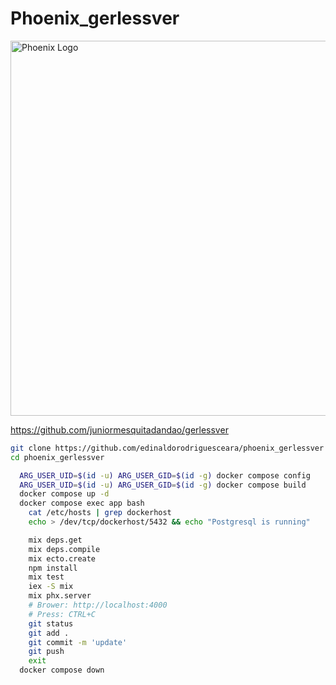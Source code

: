 

# Phoenix_gerlessver

<img src="https://blixtdev.com/content/images/size/w2000/2023/02/1WvDl2WlPs7cR8TTBvrjpyw.png" alt="Phoenix Logo" width="600"/>




https://github.com/juniormesquitadandao/gerlessver

```bash
git clone https://github.com/edinaldorodriguesceara/phoenix_gerlessver
cd phoenix_gerlessver

  ARG_USER_UID=$(id -u) ARG_USER_GID=$(id -g) docker compose config
  ARG_USER_UID=$(id -u) ARG_USER_GID=$(id -g) docker compose build
  docker compose up -d
  docker compose exec app bash
    cat /etc/hosts | grep dockerhost
    echo > /dev/tcp/dockerhost/5432 && echo "Postgresql is running"

    mix deps.get
    mix deps.compile
    mix ecto.create
    npm install
    mix test
    iex -S mix
    mix phx.server
    # Brower: http://localhost:4000
    # Press: CTRL+C
    git status
    git add .
    git commit -m 'update'
    git push
    exit
  docker compose down
